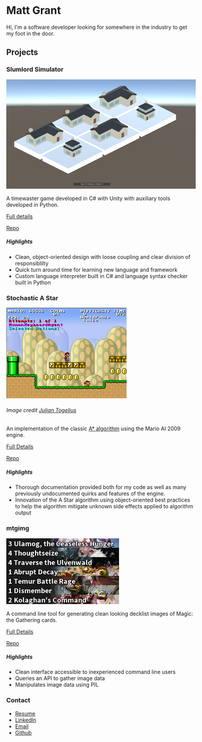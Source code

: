 # Matt Grant

Hi, I'm a software developer looking for somewhere in the industry to get my foot in the door.

## Projects

### Slumlord Simulator
<img src="https://github.com/DFXLuna/DFXLuna.github.io/blob/master/images/SS3.png">

A timewaster game developed in C# with Unity with auxiliary tools developed in Python. 

[Full details](https://github.com/DFXLuna/DFXLuna.github.io/blob/master/projects/Slumlord.md) 

[Repo](https://github.com/DFXLuna/Slumlord-Simulator)

##### Highlights

* Clean, object-oriented design with loose coupling and clear division of responsiblilty
* Quick turn around time for learning new language and framework
* Custom language interpreter built in C# and language syntax checker built in Python

### Stochastic A Star
<img src="https://github.com/DFXLuna/DFXLuna.github.io/blob/master/images/SAS1.png">

###### Image credit [Julian Togelius](http://julian.togelius.com/mariocompetition2009/)

An implementation of the classic [A* algorithm](https://en.wikipedia.org/wiki/A*_search_algorithm) using the Mario AI 2009 engine.

[Full Details](https://github.com/DFXLuna/StochasticAStar/blob/master/README.md)

[Repo](https://github.com/DFXLuna/StochasticAStar)

##### Highlights

* Thorough documentation provided both for my code as well as many previously undocumented quirks and features of the engine.
* Innovation of the A Star algorithm using object-oriented best practices to help the algorithm mitigate unknown side effects applied to algorithm output

### mtgimg
<img src="https://github.com/DFXLuna/mtgimg/blob/master/out.png">

A command line tool for generating clean looking decklist images of Magic: the Gathering cards.

[Full Details](https://github.com/DFXLuna/DFXLuna.github.io/blob/master/projects/mtgimg.md)

[Repo](https://github.com/DFXLuna/mtgimg)

##### Highlights

* Clean interface accessible to inexperienced command line users
* Queries an API to gather image data
* Manipulates image data using PIL

### Contact

* [Resume](https://github.com/DFXLuna/DFXLuna.github.io/blob/master/ResumeOct2017.pdf)
* [LinkedIn](https://www.linkedin.com/in/matt-grant-708462b1/)
* [Email](mailto:teamuba@gmail.com)
* [Github](https://github.com/DFXLuna)

